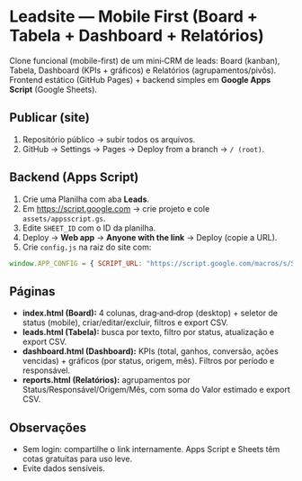 # Leadsite — Mobile First (Board + Tabela + Dashboard + Relatórios)

Clone funcional (mobile-first) de um mini‑CRM de leads: Board (kanban), Tabela, Dashboard (KPIs + gráficos) e Relatórios (agrupamentos/pivôs).  
Frontend estático (GitHub Pages) + backend simples em **Google Apps Script** (Google Sheets).

## Publicar (site)
1. Repositório público → subir todos os arquivos.
2. GitHub → Settings → Pages → Deploy from a branch → `/ (root)`.

## Backend (Apps Script)
1. Crie uma Planilha com aba **Leads**.
2. Em https://script.google.com → crie projeto e cole `assets/appsscript.gs`.
3. Edite `SHEET_ID` com o ID da planilha.
4. Deploy → **Web app** → **Anyone with the link** → Deploy (copie a URL).
5. Crie `config.js` na raiz do site com:
```js
window.APP_CONFIG = { SCRIPT_URL: "https://script.google.com/macros/s/SEU_DEPLOY/exec" };
```

## Páginas
- **index.html (Board):** 4 colunas, drag‑and‑drop (desktop) + seletor de status (mobile), criar/editar/excluir, filtros e export CSV.
- **leads.html (Tabela):** busca por texto, filtro por status, atualização e export CSV.
- **dashboard.html (Dashboard):** KPIs (total, ganhos, conversão, ações vencidas) + gráficos (por status, origem, mês). Filtros por período e responsável.
- **reports.html (Relatórios):** agrupamentos por Status/Responsável/Origem/Mês, com soma do Valor estimado e export CSV.

## Observações
- Sem login: compartilhe o link internamente. Apps Script e Sheets têm cotas gratuitas para uso leve.
- Evite dados sensíveis.
